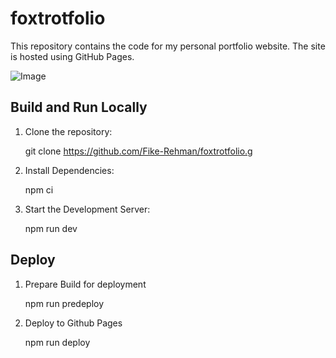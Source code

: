 # foxtrotfolio

This repository contains the code for my personal portfolio website. The site is hosted using GitHub Pages.

![Image](/foxtrotfolio/images/SiteScreenshot.png "Screenshot")

## Build and Run Locally

1. Clone the repository:
   
   git clone https://github.com/Fike-Rehman/foxtrotfolio.g

2. Install Dependencies:

    npm ci

3. Start the Development Server:

    npm run dev

## Deploy

1. Prepare Build for deployment

    npm run predeploy

2. Deploy to Github Pages

    npm run deploy
